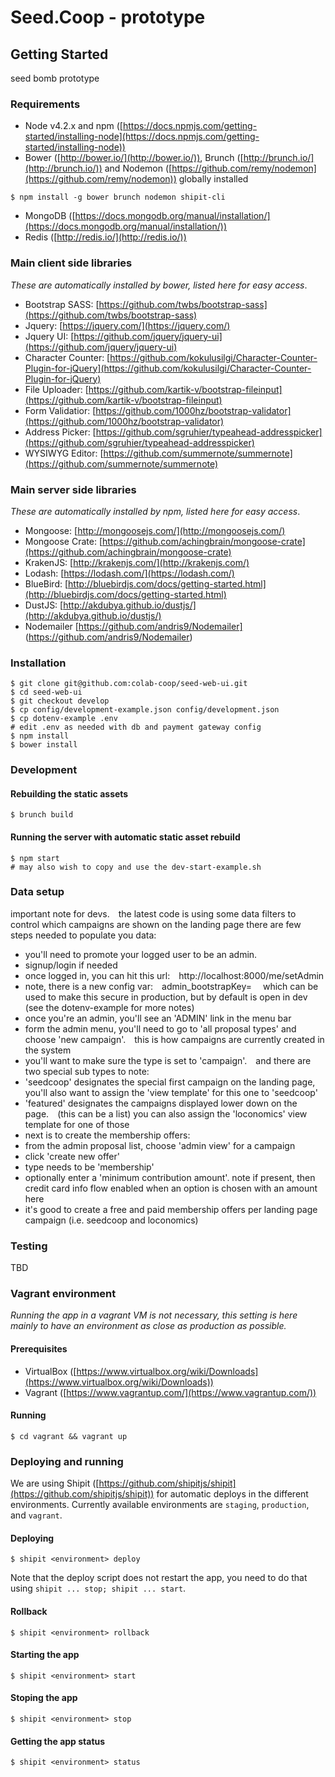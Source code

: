 # Seed.Coop - prototype

## Getting Started

seed bomb prototype

### Requirements

* Node v4.2.x and npm ([https://docs.npmjs.com/getting-started/installing-node](https://docs.npmjs.com/getting-started/installing-node))
* Bower ([http://bower.io/](http://bower.io/)), Brunch ([http://brunch.io/](http://brunch.io/)) and Nodemon ([https://github.com/remy/nodemon](https://github.com/remy/nodemon)) globally installed
```
$ npm install -g bower brunch nodemon shipit-cli
```
* MongoDB ([https://docs.mongodb.org/manual/installation/](https://docs.mongodb.org/manual/installation/))
* Redis ([http://redis.io/](http://redis.io/))

### Main client side libraries
_These are automatically installed by bower, listed here for easy access_.

* Bootstrap SASS: [https://github.com/twbs/bootstrap-sass](https://github.com/twbs/bootstrap-sass)
* Jquery: [https://jquery.com/](https://jquery.com/)
* Jquery UI: [https://github.com/jquery/jquery-ui](https://github.com/jquery/jquery-ui)
* Character Counter: [https://github.com/kokulusilgi/Character-Counter-Plugin-for-jQuery](https://github.com/kokulusilgi/Character-Counter-Plugin-for-jQuery)
* File Uploader: [https://github.com/kartik-v/bootstrap-fileinput](https://github.com/kartik-v/bootstrap-fileinput)
* Form Validatior: [https://github.com/1000hz/bootstrap-validator](https://github.com/1000hz/bootstrap-validator)
* Address Picker: [https://github.com/sgruhier/typeahead-addresspicker](https://github.com/sgruhier/typeahead-addresspicker)
* WYSIWYG Editor: [https://github.com/summernote/summernote](https://github.com/summernote/summernote)

### Main server side libraries
_These are automatically installed by npm, listed here for easy access_.

* Mongoose: [http://mongoosejs.com/](http://mongoosejs.com/)
* Mongoose Crate: [https://github.com/achingbrain/mongoose-crate](https://github.com/achingbrain/mongoose-crate)
* KrakenJS: [http://krakenjs.com/](http://krakenjs.com/)
* Lodash: [https://lodash.com/](https://lodash.com/)
* BlueBird: [http://bluebirdjs.com/docs/getting-started.html](http://bluebirdjs.com/docs/getting-started.html)
* DustJS: [http://akdubya.github.io/dustjs/](http://akdubya.github.io/dustjs/)
* Nodemailer [https://github.com/andris9/Nodemailer] (https://github.com/andris9/Nodemailer)

### Installation
```
$ git clone git@github.com:colab-coop/seed-web-ui.git
$ cd seed-web-ui
$ git checkout develop
$ cp config/development-example.json config/development.json
$ cp dotenv-example .env
# edit .env as needed with db and payment gateway config
$ npm install
$ bower install
```

### Development
#### Rebuilding the static assets
```
$ brunch build
```

#### Running the server with automatic static asset rebuild
```
$ npm start
# may also wish to copy and use the dev-start-example.sh
```

### Data setup
important note for devs.  the latest code is using some data filters to control which campaigns are shown on the landing page
there are few steps needed to populate you data:

* you'll need to promote your logged user to be an admin.
* signup/login if needed  
* once logged in, you can hit this url:  http://localhost:8000/me/setAdmin
* note, there is a new config var:  admin_bootstrapKey=   which can be used to make this secure in production, but by default is open in dev (see the dotenv-example for more notes)
* once you're an admin, you'll see an 'ADMIN' link in the menu bar
* form the admin menu, you'll need to go to 'all proposal types' and choose 'new campaign'.  this is how campaigns are currently created in the system
* you'll want to make sure the type is set to 'campaign'.  and there are two special sub types to note:
* 'seedcoop' designates the special first campaign on the landing page, you'll also want to assign the 'view template' for this one to 'seedcoop'
* 'featured' designates the campaigns displayed lower down on the page.  (this can be a list)  you can also assign the 'loconomics' view template for one of those
* next is to create the membership offers:
* from the admin proposal list, choose 'admin view' for a campaign
* click 'create new offer'
* type needs to be 'membership'
* optionally enter a 'minimum contribution amount'.  note if present, then credit card info flow enabled when an option is chosen with an amount here
* it's good to create a free and paid membership offers per landing page campaign  (i.e. seedcoop and loconomics)

### Testing

TBD

### Vagrant environment
_Running the app in a vagrant VM is not necessary, this setting is here mainly to have an environment as close as production as possible._
#### Prerequisites
* VirtualBox ([https://www.virtualbox.org/wiki/Downloads](https://www.virtualbox.org/wiki/Downloads))
* Vagrant ([https://www.vagrantup.com/](https://www.vagrantup.com/))

#### Running
```
$ cd vagrant && vagrant up
```

### Deploying and running
We are using Shipit ([https://github.com/shipitjs/shipit](https://github.com/shipitjs/shipit)) for automatic deploys in the different environments.
Currently available environments are `staging`, `production`, and `vagrant`.

#### Deploying
```
$ shipit <environment> deploy
```

Note that the deploy script does not restart the app, you need to do that using
`shipit ... stop; shipit ... start`.

#### Rollback
```
$ shipit <environment> rollback
```

#### Starting the app
```
$ shipit <environment> start
```

#### Stoping the app
```
$ shipit <environment> stop
```

#### Getting the app status
```
$ shipit <environment> status
```
